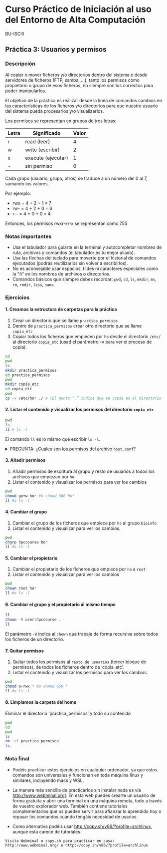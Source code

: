 # Curso Práctico de Iniciación al uso del Entorno de Alta Computación

BU-ISCIII

## Práctica 3: Usuarios y permisos

### Descripción

Al copiar o mover ficheros y/o directorios dentro del sistema o desde servidores de ficheros (FTP, samba, ...), tanto los permisos como propietario o grupo de esos ficheros, no siempre son los correctos para poder manipularlos.

El objetivo de la práctica es realizar desde la línea de comandos cambios en las características de los ficheros y/o directorios para que nuestro usuario del sistema pueda procesarlos y/o visualizarlos.

Los permisos se representan en grupos de tres letras:

| Letra | Significado         | Valor  |
|-------|---------------------|--------|
| r     | read (leer)         | 4      |
| w     | write (escribir)    | 2      |
| x     | execute (ejecutar)  | 1      |
| -     | sin permiso         | 0      |

Cada grupo (usuario, grupo, otros) se traduce a un número del 0 al 7, sumando los valores.

Por ejemplo:

- rwx = 4 + 2 + 1 = 7
- rw- = 4 + 2 + 0 = 6
- r-- = 4 + 0 + 0 = 4

Entonces, los permisos rwxr-xr-x se representan como 755

### Notas importantes

* Usa el tabulador para guiarte en la terminal y autocompletar nombres de ruta, archivos y comandos (el tabulador es tu mejor aliado).
* Usa las flechas del teclado para moverte por el historial de comandos ejecutados (podrás reutilizarlos sin volver a escribirlos).
* No es aconsejable usar espacios, tildes ni caracteres especiales como la "ñ" en los nombres de archivos o directorios.
* Comandos básicos que siempre debes recordar: `pwd`, `cd`, `ls`, `mkdir`, `mv`, `rm`, `rmdir`, `less`, `nano`.

### Ejercicios

#### 1. Creamos la estructura de carpetas para la práctica

1. Crear un directorio que se llame `practica_permisos`
2.  Dentro de `practica_permisos` crear otro directorio que se llame `copia_etc`
3. Copiar todos los ficheros que empiecen por `ho` desde el directorio `/etc/` al directorio `copia_etc` (usad el parámetro -v para ver el proceso de copia).

```bash
cd
pwd
ls
mkdir practica_permisos
cd practica_permisos
pwd
mkdir copia_etc
cd copia_etc
pwd
cp -v /etc/ho* ./ # (El punto “.” Indica que se copie en el directorio en el que te encuentras ubicado.)
```

#### 2. Listar el contenido y visualizar los permisos del directorio `copia_etc`

```bash
pwd
ls
ll # ls -l
```

El comando `ll` es lo mismo que escribir `ls -l`.

<details>
<summary>PREGUNTA: ¿Cuáles son los permisos del archivo <code class="code-inline">host.conf</code>?</summary>

Sabemos que es un archivo de texto porque no empieza por `d`, el usuario propietario tiene permisos de lectura y escritura, pero no de ejecución. El grupo tiene permisos de lectura, pero no de escritura ni ejecución, y el resto de usuarios tienen permiso de lectura pero no de escritura ni ejecución, el usuario propietario es el usuario, el grupo es también el usuario porque está en tu home, ocupa xxx, bytes y fue modificado por ulima vez ahora mismo.
</details>

#### 3. Añadir permisos

1. Añadir permisos de escritura al grupo y resto de usuarios a todos los archivos que empiezan por `ho`
2. Listar el contenido y visualizar los permisos para ver los cambios

```bash
pwd
chmod go+w ho* #o chmod 666 ho*
ll #o ls -l
```

#### 4. Cambiar el grupo

1. Cambiar el grupo de los ficheros que empiece por `ho` al grupo `bioinfo`
2. Listar el contenido y visualizar para ver los cambios.

```bash
pwd
chgrp hpccourse ho*
ll #o ls -l
```

#### 5. Cambiar el propietario

1. Cambiar el propietario de los ficheros que empiece por `ho` a `root`
2. Listar el contenido y visualizar para ver los cambios

```bash
pwd
chown root ho*
ll #o ls -l
```

#### 6. Cambiar el grupo y el propietario al mismo tiempo

```bash
ll
chown -R user:hpccourse .
ll
```

El parámetro `-R` indica al `chown` que trabaje de forma recursiva sobre todos los ficheros de un directorio.

#### 7. Quitar permisos

1. Quitar todos los permisos al `resto de usuarios` (tercer bloque de permisos), de todos los ficheros dentro de ‘copia_etc’.
2. Listar el contenido y visualizar los permisos para ver los cambios.

```bash
pwd
chmod o-rwx * #o chmod 660 *
ll #o ls -l
```

#### 8. Limpiamos la carpeta del home

Eliminar el directorio ‘practica_permisos’ y todo su contenido

```bash
pwd
cd
pwd
ls
rm -rf practica_permisos
ls
```

### Nota final

* Podéis practicar estos ejercicios en cualquier ordenador, ya que estos comandos son universales y funcionan en toda máquina linux y similares, incluyendo macs y WSL.

* La manera más sencilla de practicarlos sin instalar nada es vía <http://www.webminal.org/>. En esta web puedes crearte un usuario de forma gratuita y abrir una terminal en una máquina remota, todo a través de vuestro explorador web. También contiene tutoriales complementarios que os pueden servir para afianzar lo aprendido hoy o repasar los comandos cuando tengáis necesidad de usarlos.

* Como alternativa podéis usar <http://copy.sh/v86/?profile=archlinux>, aunque esta carece de tutoriales.

```
Visita Webminal o copy.sh para practicar en casa: http://www.webminal.org/ o http://copy.sh/v86/?profile=archlinux
```

